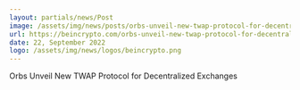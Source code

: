 ```yaml
---
layout: partials/news/Post
image: /assets/img/news/posts/orbs-unveil-new-twap-protocol-for-decentralized-exchanges.webp
url: https://beincrypto.com/orbs-unveil-new-twap-protocol-for-decentralized-exchanges/
date: 22, September 2022
logo: /assets/img/news/logos/beincrypto.png
---
```


Orbs Unveil New TWAP Protocol for Decentralized Exchanges